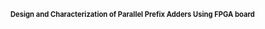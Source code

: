 <span style="font-size:0.8em;">**Design and Characterization of Parallel Prefix Adders Using FPGA board**</span>

